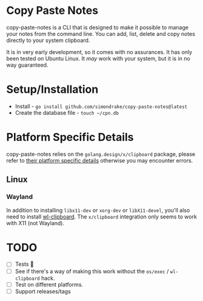 # Copy Paste Notes

copy-paste-notes is a CLI that is designed to make it possible to manage your notes from the command line. You can add, list, delete and copy notes directly to your system clipboard.

It is in very early development, so it comes with no assurances. It has only been tested on Ubuntu Linux. It _may_ work with your system, but it is in no way guaranteed.

# Setup/Installation

* Install - `go install github.com/simondrake/copy-paste-notes@latest`
* Create the database file - `touch ~/cpn.db`

# Platform Specific Details

copy-paste-notes relies on the `golang.design/x/clipboard` package, please refer to [their platform specific details](golang.design/x/clipboard) otherwise you may encounter errors.

## Linux

### Wayland

In addition to installing `libx11-dev` or `xorg-dev` or `libX11-devel`, you'll also need to install [wl-clipboard](https://github.com/bugaevc/wl-clipboard). The `x/clipboard` integration only seems to work with X11 (not Wayland).


# TODO

* [ ] Tests 🙈
* [ ] See if there's a way of making this work without the `os/exec` / `wl-clipboard` hack.
* [ ] Test on different platforms.
* [ ] Support releases/tags
